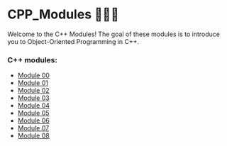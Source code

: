 # CPP_Modules 🌊➕➕

Welcome to the C++ Modules!
The goal of these modules is to introduce you to Object-Oriented Programming in C++.

### C++ modules:

- [Module 00]() 
- [Module 01]() 
- [Module 02]() 
- [Module 03]() 
- [Module 04]() 
- [Module 05]() 
- [Module 06]() 
- [Module 07]() 
- [Module 08]()
